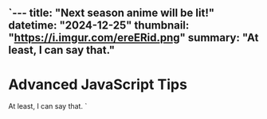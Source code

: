`---
title: "Next season anime will be lit!"
datetime: "2024-12-25"
thumbnail: "https://i.imgur.com/ereERid.png"
summary: "At least, I can say that."
---

# Advanced JavaScript Tips

At least, I can say that.
`